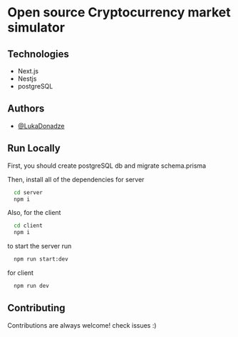 # Open source Cryptocurrency market simulator





## Technologies
- Next.js
- Nestjs
- postgreSQL



## Authors

- [@LukaDonadze](https://www.linkedin.com/in/lukacho/)


## Run Locally


First, you should create postgreSQL db and migrate schema.prisma

Then, install all of the dependencies for server 
```bash
  cd server
  npm i
```

Also, for the client

```bash
  cd client
  npm i
```

to start the server run

```bash
  npm run start:dev
```
for client

```bash
  npm run dev
```


## Contributing

Contributions are always welcome!
check issues :)


